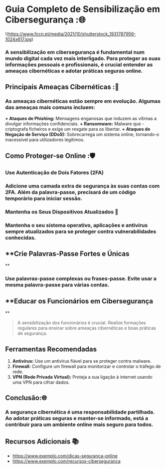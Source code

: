 # Guia Completo de Sensibilização em Cibersegurança :🌐

!(https://www.fccn.pt/media/2021/10/shutterstock_1931787956-1024x617.jpg)

### A sensibilização em cibersegurança é fundamental num mundo digital cada vez mais interligado. Para proteger as suas informações pessoais e profissionais, é crucial entender as ameaças cibernéticas e adotar práticas seguras online.

## **Principais Ameaças Cibernéticas** :🐛

### As ameaças cibernéticas estão sempre em evolução. Algumas das ameaças mais comuns incluem:

**+ Ataques de Phishing:** Mensagens enganosas que induzem as vítimas a divulgar informações confidenciais. 
**+ Ransomware:** Malware que -criptografa ficheiros e exige um resgate para os libertar.
**+ Ataques de Negação de Serviço (DDoS):** Sobrecarrega um sistema online, tornando-o inacessível para utilizadores legítimos.

## Como Proteger-se Online :🛡️

### **Use Autenticação de Dois Fatores (2FA)**

### Adicione uma camada extra de segurança às suas contas com 2FA. Além da palavra-passe, precisará de um código temporário para iniciar sessão.

### **Mantenha os Seus Dispositivos Atualizados** 📱

### Mantenha o seu sistema operativo, aplicações e antivírus sempre atualizados para se proteger contra vulnerabilidades conhecidas.

## **Crie Palavras-Passe Fortes e Únicas
**
### Use palavras-passe complexas ou frases-passe. Evite usar a mesma palavra-passe para várias contas.

## **Educar os Funcionários em Cibersegurança
**
> A sensibilização dos funcionários é crucial. Realize formações regulares para ensinar sobre ameaças cibernéticas e boas práticas de segurança.

## Ferramentas Recomendadas

1. **Antivírus:** Use um antivírus fiável para se proteger contra malware. 
1. **Firewall:** Configure um firewall para monitorizar e controlar o tráfego de rede. 
1. **VPN (Rede Privada Virtual):** Proteja a sua ligação à internet usando uma VPN para cifrar dados.

## **Conclusão**:🌐

### A segurança cibernética é uma responsabilidade partilhada. Ao adotar práticas seguras e manter-se informado, está a contribuir para um ambiente online mais seguro para todos.

## Recursos Adicionais 📚

* https://www.exemplo.com/dicas-seguranca-online
* https://www.exemplo.com/recursos-ciberseguranca
